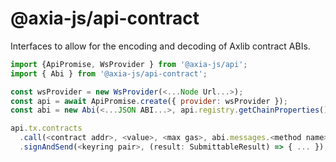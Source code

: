 # @axia-js/api-contract

Interfaces to allow for the encoding and decoding of Axlib contract ABIs.

```js
import {ApiPromise, WsProvider } from '@axia-js/api';
import { Abi } from '@axia-js/api-contract';

const wsProvider = new WsProvider(<...Node Url...>);
const api = await ApiPromise.create({ provider: wsProvider });
const abi = new Abi(<...JSON ABI...>, api.registry.getChainProperties());

api.tx.contracts
  .call(<contract addr>, <value>, <max gas>, abi.messages.<method name>(<...params...>))
  .signAndSend(<keyring pair>, (result: SubmittableResult) => { ... });
```
